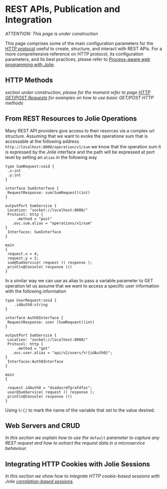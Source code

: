# REST APIs, Publication and Integration

_ATTENTION: This page is under construction_

This page comprises some of the main configuration parameters for the [HTTP protocol](https://github.com/jolie/docs/tree/84c930e5e019035d1ee74b0ec1a9a31f2f8dddbb/protocols/http/README.md) useful to create, structure, and interact with REST APIs. For a more comprehensive reference on HTTP protocol, its configuration parameters, and its best practices, please refer to [Process-aware web programming with Jolie](https://arxiv.org/pdf/1410.3712).

## HTTP Methods

_section under construction, please for the moment refer to page_ [_HTTP GET/POST Requests_](https://github.com/jolie/docs/tree/84c930e5e019035d1ee74b0ec1a9a31f2f8dddbb/web_applications/web_get_post/README.md) _for examples on how to use basic GET/POST HTTP methods_

## From REST Resources to Jolie Operations

Many REST API providers give access to their resorces via a complex url structure. Assuming that we want to evoke the operatione sum that is accessable at the following address `http://localhost:8000/operation/v1/sum` we know that the operation sum it is expressed by the Jolie interface and the path will be expressed at port level by setting an `alias` in the following way

```text
type SumRequest:void {
 .x:int
 .y:int
}

interface SumInterface {
 RequestResponse: sum(SumRequest)(int)
}

outputPort SumService {
 Location: "socket://localhost:8000/"
 Protocol: http {
     .method = "post"
   .osc.sum.alias = "operations/v1/sum"
}
 Interfaces: SumInterface
}

main
{
 request.x = 4;
 request.y = 2;
 sum@SumService( request )( response );
 println@Console( response )()
}
```

In a similar way we can use as alias to pass a variable parameter to GET operation let us assume that we want to access a specific user information with the following information

```text
type UserRequest:void {
    .idAuth0:string
}

interface Auth0Interface {
 RequestResponse: user (SumRequest)(int)
}

outputPort SumService {
 Location: "socket://localhost:8000/"
 Protocol: http {
     .method = "get"
   .osc.user.alias = "api/v2/users/%!{idAuth0}";
}
 Interfaces:Auth0Interface
}

main
{

 request.idAuth0 = "dsadasrdfgrafdfas";
 user@SumService( request )( response );
 println@Console( response )()
}
```

Using `%!{}` to mark the name of the variable that set to the value desired.

## Web Servers and CRUD

_In this section we explain how to use the_ `default` _parameter to capture any REST request and how to extract the request data in a microservice behaviour._

## Integrating HTTP Cookies with Jolie Sessions

_In this section we show how to integrate HTTP cookie-based sessions with Jolie_ [_correlation-based sessions_](https://github.com/jolie/docs/tree/84c930e5e019035d1ee74b0ec1a9a31f2f8dddbb/basics/sessions/README.md)_._

